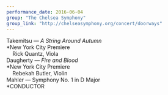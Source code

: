 ```yaml
---
performance_date: 2016-06-04
group: "The Chelsea Symphony"
group_link: "http://chelseasymphony.org/concert/doorways"
---
```

Takemitsu — _A String Around Autumn_<br/> 
*New York City Premiere<br/>
&nbsp;&nbsp;&nbsp;&nbsp;Rick Quantz, Viola<br/>
Daugherty — _Fire and Blood_<br/> 
*New York City Premiere<br/>
&nbsp;&nbsp;&nbsp;&nbsp;Rebekah Butler, Violin<br/>
Mahler — Symphony No. 1 in D Major<br/>
*CONDUCTOR
